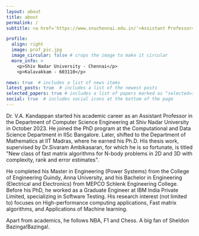 ```yaml
---
layout: about
title: about
permalink: /
subtitle: <a href='https://www.snuchennai.edu.in/'>Assistant Professor</a>, Shiv Nadar University, Chennai.

profile:
  align: right
  image: prof_pic.jpg
  image_circular: false # crops the image to make it circular
  more_info: >
    <p>Shiv Nadar University - Chennai</p>
    <p>Kalavakkam - 603110</p>

news: true  # includes a list of news items
latest_posts: true  # includes a list of the newest posts
selected_papers: true # includes a list of papers marked as "selected={true}"
social: true  # includes social icons at the bottom of the page
---
```


Dr. V.A. Kandappan started his academic career as an Assistant Professor in the Department of Computer Science Engineering at Shiv Nadar University in October 2023. He joined the PhD program at the Computational and Data Science Department in IISc Bangalore. Later, shifted to the Department of Mathematics at IIT Madras, where he earned his Ph.D. His thesis work, supervised by Dr.Sivaram Ambikasaran, for which he is so fortunate, is titled "New class of fast matrix algorithms for N-body problems in 2D and 3D with complexity, rank and error estimates".

He completed his Master in Engineering (Power Systems) from the College of Engineering Guindy, Anna University, and his Bachelor in Engineering (Electrical and Electronics) from MEPCO Schlenk Engineering College. Before his PhD, he worked as a Graduate Engineer at IBM India Private Limited, specializing in Software Testing. His research interest (not limited to) focuses on High-performance computing applications, Fast matrix algorithms, and Applications of Machine learning.

Apart from academics, he follows NBA, F1 and Chess. A big fan of Sheldon Bazinga!Bazinga!.
